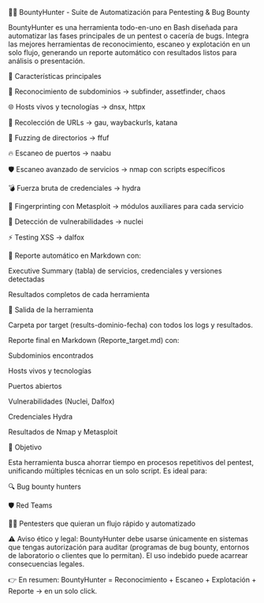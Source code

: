 🕵️‍♂️ BountyHunter - Suite de Automatización para Pentesting & Bug Bounty

BountyHunter es una herramienta todo-en-uno en Bash diseñada para automatizar las fases principales de un pentest o cacería de bugs.
Integra las mejores herramientas de reconocimiento, escaneo y explotación en un solo flujo, generando un reporte automático con resultados listos para análisis o presentación.

🔑 Características principales

🚀 Reconocimiento de subdominios → subfinder, assetfinder, chaos

🌐 Hosts vivos y tecnologías → dnsx, httpx

📜 Recolección de URLs → gau, waybackurls, katana

🔎 Fuzzing de directorios → ffuf

🔥 Escaneo de puertos → naabu

🛡️ Escaneo avanzado de servicios → nmap con scripts específicos

💣 Fuerza bruta de credenciales → hydra

🎯 Fingerprinting con Metasploit → módulos auxiliares para cada servicio

🧬 Detección de vulnerabilidades → nuclei

⚡ Testing XSS → dalfox

📑 Reporte automático en Markdown con:

Executive Summary (tabla) de servicios, credenciales y versiones detectadas

Resultados completos de cada herramienta

📂 Salida de la herramienta

Carpeta por target (results-dominio-fecha) con todos los logs y resultados.

Reporte final en Markdown (Reporte_target.md) con:

Subdominios encontrados

Hosts vivos y tecnologías

Puertos abiertos

Vulnerabilidades (Nuclei, Dalfox)

Credenciales Hydra

Resultados de Nmap y Metasploit

🤖 Objetivo

Esta herramienta busca ahorrar tiempo en procesos repetitivos del pentest, unificando múltiples técnicas en un solo script.
Es ideal para:

🔍 Bug bounty hunters

🛡️ Red Teams

🧑‍💻 Pentesters que quieran un flujo rápido y automatizado

⚠️ Aviso ético y legal:
BountyHunter debe usarse únicamente en sistemas que tengas autorización para auditar (programas de bug bounty, entornos de laboratorio o clientes que lo permitan).
El uso indebido puede acarrear consecuencias legales.

👉 En resumen:
BountyHunter = Reconocimiento + Escaneo + Explotación + Reporte → en un solo click.
